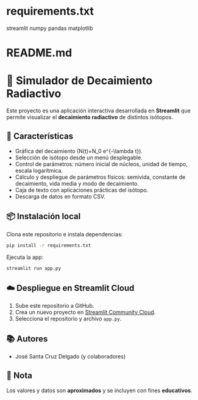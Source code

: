# requirements.txt
streamlit
numpy
pandas
matplotlib

# README.md
# 🧪 Simulador de Decaimiento Radiactivo

Este proyecto es una aplicación interactiva desarrollada en **Streamlit** que permite visualizar el **decaimiento radiactivo** de distintos isótopos.

## 🚀 Características
- Gráfica del decaimiento \(N(t)=N_0 e^{-\lambda t}\).
- Selección de isótopo desde un menú desplegable.
- Control de parámetros: número inicial de núcleos, unidad de tiempo, escala logarítmica.
- Cálculo y despliegue de parámetros físicos: semivida, constante de decaimiento, vida media y modo de decaimiento.
- Caja de texto con aplicaciones prácticas del isótopo.
- Descarga de datos en formato CSV.

## 📦 Instalación local
Clona este repositorio e instala dependencias:
```bash
pip install -r requirements.txt
```

Ejecuta la app:
```bash
streamlit run app.py
```

## ☁️ Despliegue en Streamlit Cloud
1. Sube este repositorio a GitHub.
2. Crea un nuevo proyecto en [Streamlit Community Cloud](https://share.streamlit.io).
3. Selecciona el repositorio y archivo `app.py`.

## 📚 Autores
- José Santa Cruz Delgado (y colaboradores)

## 📖 Nota
Los valores y datos son **aproximados** y se incluyen con fines **educativos**.
